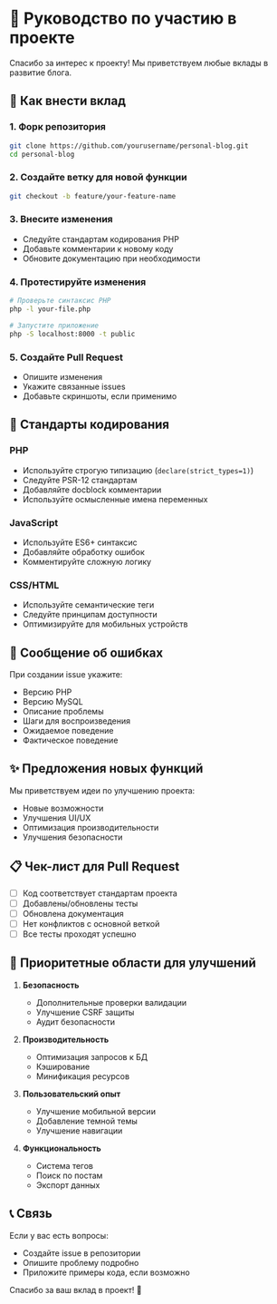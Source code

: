 # 🤝 Руководство по участию в проекте

Спасибо за интерес к проекту! Мы приветствуем любые вклады в развитие блога.

## 🚀 Как внести вклад

### 1. Форк репозитория
```bash
git clone https://github.com/yourusername/personal-blog.git
cd personal-blog
```

### 2. Создайте ветку для новой функции
```bash
git checkout -b feature/your-feature-name
```

### 3. Внесите изменения
- Следуйте стандартам кодирования PHP
- Добавьте комментарии к новому коду
- Обновите документацию при необходимости

### 4. Протестируйте изменения
```bash
# Проверьте синтаксис PHP
php -l your-file.php

# Запустите приложение
php -S localhost:8000 -t public
```

### 5. Создайте Pull Request
- Опишите изменения
- Укажите связанные issues
- Добавьте скриншоты, если применимо

## 📝 Стандарты кодирования

### PHP
- Используйте строгую типизацию (`declare(strict_types=1)`)
- Следуйте PSR-12 стандартам
- Добавляйте docblock комментарии
- Используйте осмысленные имена переменных

### JavaScript
- Используйте ES6+ синтаксис
- Добавляйте обработку ошибок
- Комментируйте сложную логику

### CSS/HTML
- Используйте семантические теги
- Следуйте принципам доступности
- Оптимизируйте для мобильных устройств

## 🐛 Сообщение об ошибках

При создании issue укажите:
- Версию PHP
- Версию MySQL
- Описание проблемы
- Шаги для воспроизведения
- Ожидаемое поведение
- Фактическое поведение

## ✨ Предложения новых функций

Мы приветствуем идеи по улучшению проекта:
- Новые возможности
- Улучшения UI/UX
- Оптимизация производительности
- Улучшения безопасности

## 📋 Чек-лист для Pull Request

- [ ] Код соответствует стандартам проекта
- [ ] Добавлены/обновлены тесты
- [ ] Обновлена документация
- [ ] Нет конфликтов с основной веткой
- [ ] Все тесты проходят успешно

## 🎯 Приоритетные области для улучшений

1. **Безопасность**
   - Дополнительные проверки валидации
   - Улучшение CSRF защиты
   - Аудит безопасности

2. **Производительность**
   - Оптимизация запросов к БД
   - Кэширование
   - Минификация ресурсов

3. **Пользовательский опыт**
   - Улучшение мобильной версии
   - Добавление темной темы
   - Улучшение навигации

4. **Функциональность**
   - Система тегов
   - Поиск по постам
   - Экспорт данных

## 📞 Связь

Если у вас есть вопросы:
- Создайте issue в репозитории
- Опишите проблему подробно
- Приложите примеры кода, если возможно

Спасибо за ваш вклад в проект! 🎉

